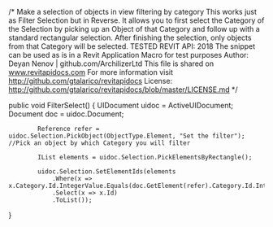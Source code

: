 /*
Make a selection of objects in view filtering by category 
This works just as Filter Selection but in Reverse. It allows you to first select the Category of the Selection by 
picking up an Object of that Category and follow up with a standard rectangular selection. After finishing the selection, only 
objects from that Category will be selected.
TESTED REVIT API: 2018
The snippet can be used as is in a Revit Application Macro for test purposes
Author: Deyan Nenov | github.com/ArchilizerLtd
This file is shared on www.revitapidocs.com
For more information visit http://github.com/gtalarico/revitapidocs
License: http://github.com/gtalarico/revitapidocs/blob/master/LICENSE.md
*/

public void FilterSelect()
{
			UIDocument uidoc = ActiveUIDocument;
			Document doc = uidoc.Document;
						
			Reference refer = uidoc.Selection.PickObject(ObjectType.Element, "Set the filter"); //Pick an object by which Category you will filter
			
			IList elements = uidoc.Selection.PickElementsByRectangle();
						
			uidoc.Selection.SetElementIds(elements
				.Where(x => x.Category.Id.IntegerValue.Equals(doc.GetElement(refer).Category.Id.IntegerValue))
				.Select(x => x.Id)
				.ToList());
}